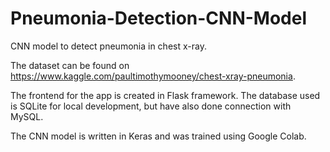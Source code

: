 # Pneumonia-Detection-CNN-Model
CNN model to detect pneumonia in chest x-ray.

The dataset can be found on https://www.kaggle.com/paultimothymooney/chest-xray-pneumonia.

The frontend for the app is created in Flask framework. The database used is SQLite for local development, but have also done connection with MySQL. 

The CNN model is written in Keras and was trained using Google Colab.

